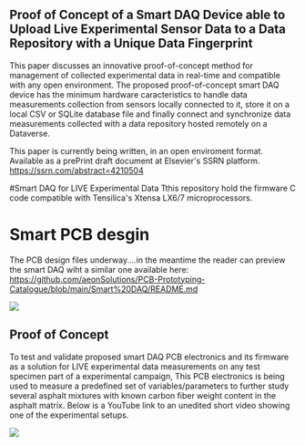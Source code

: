 ## Proof of Concept of a Smart DAQ Device able to Upload Live Experimental Sensor Data to a Data Repository with a Unique Data Fingerprint

This paper discusses an innovative proof-of-concept method for management of collected experimental data in real-time and compatible with any open environment. The proposed proof-of-concept smart DAQ device has the minimum hardware caracteristics to handle data measurements collection from sensors locally connected to it, store it on a local CSV or SQLite database file and finally connect and synchronize data measurements collected with a data repository hosted remotely on a Dataverse. 

This paper is currently being written, in an open enviroment format. Available as a prePrint draft document at Elsevier's SSRN platform.
https://ssrn.com/abstract=4210504 

#Smart DAQ for LIVE Experimental Data
Tthis repository hold the firmware C code compatible with Tensilica's Xtensa LX6/7 microprocessors. 

# Smart PCB desgin
The PCB design files underway....in the meantime the reader can preview the smart DAQ wiht a similar one available here:
https://github.com/aeonSolutions/PCB-Prototyping-Catalogue/blob/main/Smart%20DAQ/README.md

![](https://github.com/aeonSolutions/openScienceResearch-Smart-DAQ-Device-able-to-Upload-Live-Experimental-Sensor-Data-to-a-Data-Repo/blob/main/Design/LDAD_ATOM.jfif)


## Proof of Concept

To test and validate proposed smart DAQ PCB electronics and its firmware as a solution for LIVE experimental data measurements on any test specimen part of a experimental campaign, This PCB electronics is being used to measure a predefined set of variables/parameters to further study several asphalt mixtures with known carbon fiber weight content in the asphalt matrix. Below is a YouTube link to an unedited short video showing one of the experimental setups.

[![](https://github.com/aeonSolutions/openScienceResearch-Smart-DAQ-Device-able-to-Upload-Live-Experimental-Sensor-Data-to-a-Data-Repo/blob/main/Design/smart_asphalt.png)](https://youtu.be/6td_RrH29jA)
